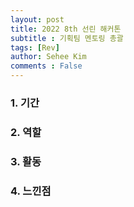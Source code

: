 ```yaml
---
layout: post
title: 2022 8th 선린 해커톤
subtitle : 기획팀 멘토링 총괄
tags: [Rev]
author: Sehee Kim
comments : False
---
```


<h3> 1. 기간</h3>


<h3> 2. 역할</h3>


<h3> 3. 활동</h3>


<h3> 4. 느낀점</h3>
